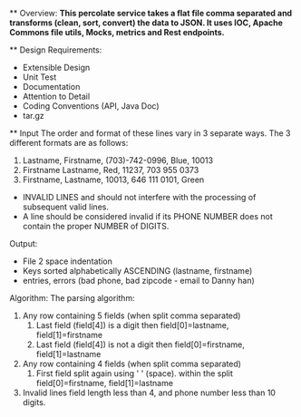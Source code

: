 ** Overview:
<b>
This percolate service takes a flat file comma separated and transforms (clean, sort, convert) the data to JSON.
It uses IOC, Apache Commons file utils, Mocks, metrics and Rest endpoints.
</b>

** Design Requirements:
- Extensible Design
- Unit Test
- Documentation
- Attention to Detail
- Coding Conventions (API, Java Doc)
- tar.gz

** Input
The order and format of these lines vary in 3 separate ways. The 3 different formats are as follows:
1) Lastname, Firstname, (703)-742-0996, Blue, 10013
2) Firstname Lastname, Red, 11237, 703 955 0373
3) Firstname, Lastname, 10013, 646 111 0101, Green

- INVALID LINES and should not interfere with the processing of subsequent valid lines.
- A line should be considered invalid if its PHONE NUMBER does not contain the proper NUMBER of DIGITS.

Output:
- File 2 space indentation
- Keys sorted alphabetically ASCENDING (lastname, firstname)
- entries, errors (bad phone, bad zipcode - email to Danny han)

Algorithm:
The parsing algorithm:
1. Any row containing 5 fields (when split comma separated)
    1. Last field (field[4]) is a digit then field[0]=lastname, field[1]=firstname
    2. Last field (field[4]) is not a digit then field[0]=firstname, field[1]=lastname
2. Any row containing 4 fields (when split comma separated)
    1. First field split again using ' ' (space). within the split field[0]=firstname, field[1]=lastname
3. Invalid lines field length less than 4, and phone number less than 10 digits.
